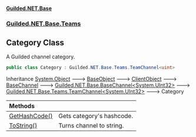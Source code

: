 
#### [Guilded.NET.Base](index 'index')
### [Guilded.NET.Base.Teams](index#Guilded_NET_Base_Teams 'Guilded.NET.Base.Teams')
## Category Class
A Guilded channel category.  
```csharp
public class Category : Guilded.NET.Base.Teams.TeamChannel<uint>
```

Inheritance [System.Object](https://docs.microsoft.com/en-us/dotnet/api/System.Object 'System.Object') &#129106; [BaseObject](BaseObject 'Guilded.NET.Base.BaseObject') &#129106; [ClientObject](ClientObject 'Guilded.NET.Base.ClientObject') &#129106; [BaseChannel](BaseChannel 'Guilded.NET.Base.BaseChannel') &#129106; [Guilded.NET.Base.BaseChannel&lt;](BaseChannel_T_ 'Guilded.NET.Base.BaseChannel&lt;T&gt;')[System.UInt32](https://docs.microsoft.com/en-us/dotnet/api/System.UInt32 'System.UInt32')[&gt;](BaseChannel_T_ 'Guilded.NET.Base.BaseChannel&lt;T&gt;') &#129106; [Guilded.NET.Base.Teams.TeamChannel&lt;](TeamChannel_T_ 'Guilded.NET.Base.Teams.TeamChannel&lt;T&gt;')[System.UInt32](https://docs.microsoft.com/en-us/dotnet/api/System.UInt32 'System.UInt32')[&gt;](TeamChannel_T_ 'Guilded.NET.Base.Teams.TeamChannel&lt;T&gt;') &#129106; Category  

| Methods | |
| :--- | :--- |
| [GetHashCode()](Category_GetHashCode() 'Guilded.NET.Base.Teams.Category.GetHashCode()') | Gets category's hashcode.<br/> |
| [ToString()](Category_ToString() 'Guilded.NET.Base.Teams.Category.ToString()') | Turns channel to string.<br/> |
